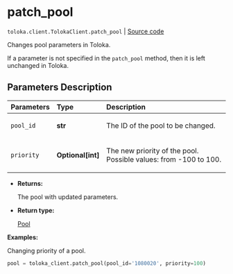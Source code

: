 # patch_pool
`toloka.client.TolokaClient.patch_pool` | [Source code](https://github.com/Toloka/toloka-kit/blob/v1.2.1/src/client/__init__.py#L1797)

Changes pool parameters in Toloka.


If a parameter is not specified in the `patch_pool` method, then it is left unchanged in Toloka.

## Parameters Description

| Parameters | Type | Description |
| :----------| :----| :-----------|
`pool_id`|**str**|<p>The ID of the pool to be changed.</p>
`priority`|**Optional\[int\]**|<p>The new priority of the pool. Possible values: from -100 to 100.</p>

* **Returns:**

  The pool with updated parameters.

* **Return type:**

  [Pool](toloka.client.pool.Pool.md)

**Examples:**

Changing priority of a pool.

```python
pool = toloka_client.patch_pool(pool_id='1080020', priority=100)
```
